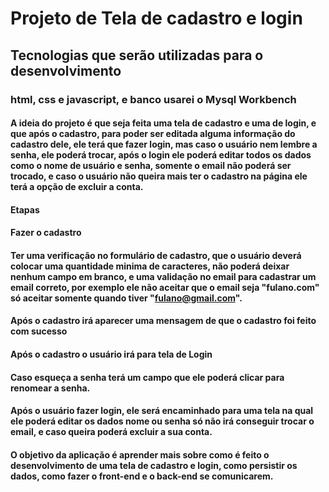 # Projeto de Tela de cadastro e login

## Tecnologias que serão utilizadas para o desenvolvimento

### html, css e javascript, e banco usarei o Mysql Workbench

#### A ideia do projeto é que seja feita uma tela de cadastro e uma de login, e que após o cadastro, para poder ser editada alguma informação do cadastro dele, ele terá que fazer login, mas caso o usuário nem lembre a senha, ele poderá trocar, após o login ele poderá editar todos os dados como o nome de usuário e senha, somente o email não poderá ser trocado, e caso o usuário não queira mais ter o cadastro na página ele terá a opção de excluir a conta.

#### Etapas

#### Fazer o cadastro

#### Ter uma verificação no formulário de cadastro, que o usuário deverá colocar uma quantidade minima de caracteres, não poderá deixar nenhum campo em branco, e uma validação no email para cadastrar um email correto, por exemplo ele não aceitar que o email seja "fulano.com" só aceitar somente quando tiver "fulano@gmail.com".

#### Após o cadastro irá aparecer uma mensagem de que o cadastro foi feito com sucesso

#### Após o cadastro o usuário irá para tela de Login

#### Caso esqueça a senha terá um campo que ele poderá clicar para renomear a senha.

#### Após o usuário fazer login, ele será encaminhado para uma tela na qual ele poderá editar os dados nome ou senha só não irá conseguir trocar o email, e caso queira poderá excluir a sua conta.

#### O objetivo da aplicação é aprender mais sobre como é feito o desenvolvimento de uma tela de cadastro e login, como persistir os dados, como fazer o front-end e o back-end se comunicarem.
